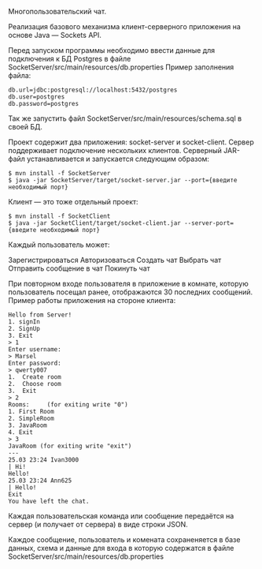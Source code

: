 Многопользовательский чат.

Реализация базового механизма клиент-серверного приложения на основе Java — Sockets API.

Перед запуском программы необходимо ввести данные для подключения к БД Postgres в файле SocketServer/src/main/resources/db.properties
Пример заполнения файла:
```
db.url=jdbc:postgresql://localhost:5432/postgres
db.user=postgres
db.password=postgres
```
Так же запустить файл SocketServer/src/main/resources/schema.sql в своей БД.

Проект содержит два приложения: socket-server и socket-client. Сервер поддерживает подключение нескольких клиентов. Серверный JAR-файл устанавливается и запускается следующим образом:
```
$ mvn install -f SocketServer
$ java -jar SocketServer/target/socket-server.jar --port={введите необходимый порт}
```
Клиент — это тоже отдельный проект:
```
$ mvn install -f SocketClient
$ java -jar SocketClient/target/socket-client.jar --server-port={введите необходимый порт}
```

Каждый пользователь может:

Зарегистрироваться
Авторизоваться
Создать чат
Выбрать чат
Отправить сообщение в чат
Покинуть чат

При повторном входе пользователя в приложение в комнате, которую пользователь посещал ранее, отображаются 30 последних сообщений.
Пример работы приложения на стороне клиента:

```
Hello from Server!
1. signIn
2. SignUp
3. Exit
> 1
Enter username:
> Marsel
Enter password:
> qwerty007
1.	Create room
2.	Choose room
3.	Exit
> 2
Rooms:     (for exiting write "0")
1. First Room
2. SimpleRoom
3. JavaRoom
4. Exit
> 3
JavaRoom (for exiting write "exit") 
---
25.03 23:24 Ivan3000
| Hi!
Hello!
25.03 23:24 Ann625
| Hello!
Exit
You have left the chat.

```

Каждая пользовательская команда или сообщение передаётся на сервер (и получает от сервера) в виде строки JSON.

Каждое сообщение, пользователь и комената сохраненяется в базе данных, схема и данные для входа в которую содержатся в файле SocketServer/src/main/resources/db.properties

